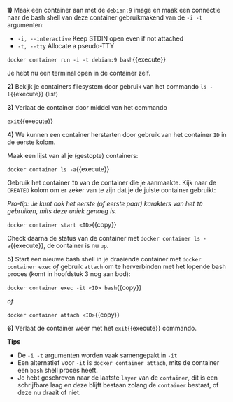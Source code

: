 **1)** Maak een container aan met de `debian:9` image en maak een connectie naar de bash shell van deze container gebruikmakend van de `-i -t` argumenten:

* `-i, --interactive` Keep STDIN open even if not attached
* `-t, --tty` Allocate a pseudo-TTY

`docker container run -i -t debian:9 bash`{{execute}}

Je hebt nu een terminal open in de container zelf.

**2)** Bekijk je containers filesystem door gebruik van het commando `ls -l`{{execute}} (list) 

**3)** Verlaat de container door middel van het commando 

`exit`{{execute}}

**4)** We kunnen een container herstarten door gebruik van het container `ID` in de eerste kolom. 

Maak een lijst van al je (gestopte) containers:

`docker container ls -a`{{execute}}

Gebruik het container `ID` van de container die je aanmaakte. Kijk naar de `CREATED` kolom om er zeker van te zijn dat je de juiste container gebruikt:

*Pro-tip: Je kunt ook het eerste (of eerste paar) karakters van het `ID` gebruiken, mits deze uniek genoeg is.*

`docker container start <ID>`{{copy}}

Check daarna de status van de container met `docker container ls -a`{{execute}}, de container is nu `up`.

**5)** Start een nieuwe bash shell in je draaiende container met `docker container exec` *of* gebruik `attach` om te herverbinden met het lopende bash proces (komt in hoofdstuk 3 nog aan bod):

`docker container exec -it <ID> bash`{{copy}}

*of*

`docker container attach <ID>`{{copy}}

**6)** Verlaat de container weer met het `exit`{{execute}} commando.

**Tips**

* De `-i -t` argumenten worden vaak samengepakt in `-it`
* Een alternatief voor `-it` is `docker container attach`, mits de container een `bash` shell proces heeft.
* Je hebt geschreven naar de laatste `layer` van de `container`, dit is een schrijfbare laag en deze blijft bestaan zolang de `container` bestaat, of deze nu draait of niet.